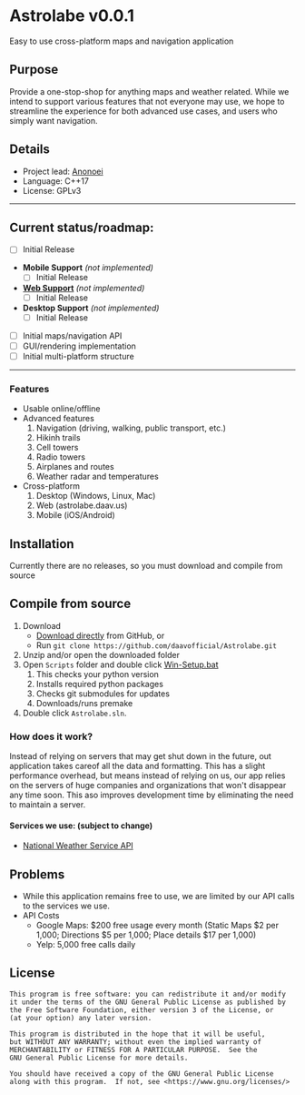 # Astrolabe v0.0.1
Easy to use cross-platform maps and navigation application

## Purpose
Provide a one-stop-shop for anything maps and weather related. While we intend to support various features that not everyone may use, we hope to streamline the experience for both advanced use cases, and users who simply want navigation.

## Details
 - Project lead: [Anonoei](https://github.com/Anonoei)
 - Language: C++17
 - License: GPLv3

----
## Current status/roadmap:
 - [ ] Initial Release
 - **Mobile Support** *(not implemented)*
   - [ ] Initial Release
 - [**Web Support**](https://astrolabe.daav.us) *(not implemented)*
   - [ ] Initial Release
 - **Desktop Support** *(not implemented)*
   - [ ] Initial Release
 - [ ] Initial maps/navigation API
 - [ ] GUI/rendering implementation
 - [ ] Initial multi-platform structure

----
### Features
 - Usable online/offline
 - Advanced features
   1. Navigation (driving, walking, public transport, etc.)
   2. Hikinh trails
   3. Cell towers
   4. Radio towers
   5. Airplanes and routes
   6. Weather radar and temperatures
 - Cross-platform
   1. Desktop (Windows, Linux, Mac)
   2. Web (astrolabe.daav.us)
   3. Mobile (iOS/Android)

## Installation
Currently there are no releases, so you must download and compile from source

## Compile from source
 1. Download
    - [Download directly](https://github.com/daavofficial/Astrolabe/archive/refs/heads/main.zip) from GitHub, or
    - Run `git clone https://github.com/daavofficial/Astrolabe.git`
 2. Unzip and/or open the downloaded folder
 3. Open `Scripts` folder and double click [Win-Setup.bat](https://github.com/daavofficial/Astrolabe/blob/main/Scripts/Win-Launch.bat)
    1. This checks your python version
    2. Installs required python packages
    3. Checks git submodules for updates
    4. Downloads/runs premake
 4. Double click `Astrolabe.sln`.

### How does it work?
Instead of relying on servers that may get shut down in the future, out application takes careof all the data and formatting. This has a slight performance overhead, but means instead of relying on us, our app relies on the servers of huge companies and organizations that won't disappear any time soon. This aso improves development time by eliminating the need to maintain a server.
#### Services we use: (subject to change)
 - [National Weather Service API](https://www.weather.gov/documentation/services-web-api)

## Problems
 - While this application remains free to use, we are limited by our API calls to the services we use.
 - API Costs
   - Google Maps: $200 free usage every month (Static Maps $2 per 1,000; Directions $5 per 1,000; Place details $17 per 1,000)
   - Yelp: 5,000 free calls daily

## License
    This program is free software: you can redistribute it and/or modify
    it under the terms of the GNU General Public License as published by
    the Free Software Foundation, either version 3 of the License, or
    (at your option) any later version.

    This program is distributed in the hope that it will be useful,
    but WITHOUT ANY WARRANTY; without even the implied warranty of
    MERCHANTABILITY or FITNESS FOR A PARTICULAR PURPOSE.  See the
    GNU General Public License for more details.

    You should have received a copy of the GNU General Public License
    along with this program.  If not, see <https://www.gnu.org/licenses/>